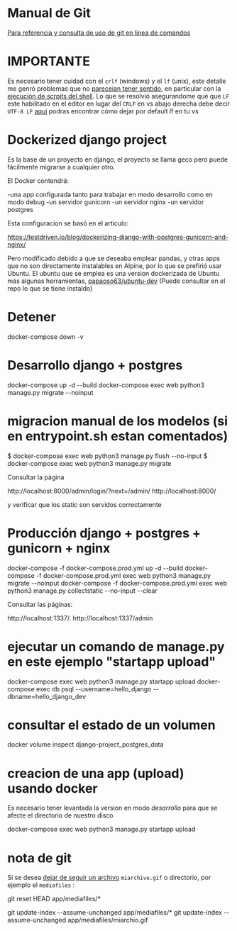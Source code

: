 # Manual de Git

[Para referencia y consulta de uso de git en linea de comandos](https://desarrolloweb.com/manuales/manual-de-git.html)

# IMPORTANTE
Es necesario tener cuidad con el `crlf` (windows) y el `lf` (unix), este detalle me genró problemas que no 
[pareceian tener sentido](https://stackoverflow.com/questions/51888625/docker-r-command-not-found-on-windows),
en particular con la 
[ejecución de scrpits del shell](https://stackoverflow.com/questions/51888625/docker-r-command-not-found-on-windows).
Lo que se resolvió asegurandome que que `LF` este habilitado en el editor en lugar del `CRLF` 
en vs abajo derecha debe decir `UTF-8 LF`
[aqui](https://stackoverflow.com/questions/39525417/visual-studio-code-how-to-show-line-endings) podras encontrar cómo
dejar por default lf en tu vs

# Dockerized django project
Es la base de un proyecto en django, el proyecto se llama geco pero puede fácilmente migrarse a cualquier otro.

El Docker contendrá:

-una app configurada tanto para trabajar en modo desarrollo como en modo debug
-un servidor gunicorn
-un servidor nginx
-un servidor postgres

Esta configuracion se basó en el articulo:

https://testdriven.io/blog/dockerizing-django-with-postgres-gunicorn-and-nginx/

Pero modificado debido a que se deseaba emplear pandas, y otras apps que no son directamente instalables en Alpine, por lo que
se prefirió usar Ubuntu. El ubuntu que se emplea es una version dockerizada de Ubuntu más algunas herramientas, 
[papaoso63/ubuntu-dev](https://hub.docker.com/repository/docker/papaoso63/ubuntu-dev) (Puede consultar en el repo lo que se tiene instaldo)

# Detener 

docker-compose down -v

# Desarrollo django + postgres 

docker-compose up -d --build
docker-compose exec web python3 manage.py migrate --noinput

# migracion manual de los modelos (si en entrypoint.sh estan comentados)
$ docker-compose exec web python3 manage.py flush --no-input
$ docker-compose exec web python3 manage.py migrate

Consultar la página

http://localhost:8000/admin/login/?next=/admin/
http://localhost:8000/

y verificar que los static son servidos correctamente

# Producción django + postgres + gunicorn + nginx

docker-compose -f docker-compose.prod.yml up -d --build
docker-compose -f docker-compose.prod.yml exec web python3 manage.py migrate --noinput
docker-compose -f docker-compose.prod.yml exec web python3 manage.py collectstatic --no-input --clear

Consultar las páginas:

http://localhost:1337/.
http://localhost:1337/admin


# ejecutar un comando de manage.py en este ejemplo "startapp upload"

docker-compose exec web python3 manage.py startapp upload
docker-compose exec db psql --username=hello_django --dbname=hello_django_dev

# consultar el estado de un volumen

docker volume inspect django-project_postgres_data

# creacion de una app (upload) usando docker 

Es necesario tener levantada la version en modo *desarrollo* para que se afecte el directorio de nuestro disco

docker-compose exec web python3 manage.py startapp upload

# nota de git

Si se desea [dejar de seguir un archivo](https://desarrolloweb.com/articulos/eliminar-archivos-git-gitignore.html) `miarchivo.gif` o directorio, por ejemplo el `mediafiles` :

git reset HEAD app/mediafiles/*

git update-index --assume-unchanged app/mediafiles/*
git update-index --assume-unchanged app/mediafiles/miarchio.gif


